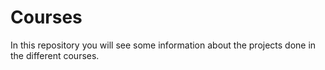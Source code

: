 # Courses
In this repository you will see some information about the projects done in the different courses.
